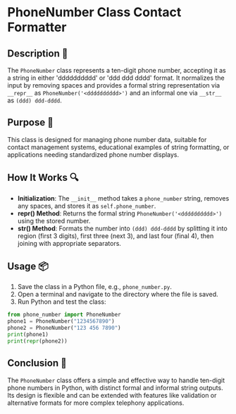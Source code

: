 # PhoneNumber Class Contact Formatter

## Description 📝

The `PhoneNumber` class represents a ten-digit phone number, accepting it as a string in either 'dddddddddd' or 'ddd ddd dddd' format.
It normalizes the input by removing spaces and provides a formal string representation via `__repr__` as `PhoneNumber('<dddddddddd>')` and an informal one via `__str__` as `(ddd) ddd-dddd`.

## Purpose 🎯

This class is designed for managing phone number data, suitable for contact management systems, educational examples of string formatting, or applications needing standardized phone number displays.

## How It Works 🔍

-   **Initialization**: The `__init__` method takes a `phone_number` string, removes any spaces, and stores it as `self.phone_number`.
-   ****repr**() Method**: Returns the formal string `PhoneNumber('<dddddddddd>')` using the stored number.
-   ****str**() Method**: Formats the number into `(ddd) ddd-dddd` by splitting it into region (first 3 digits), first three (next 3), and last four (final 4), then joining with appropriate separators.

## Usage 📦

1. Save the class in a Python file, e.g., `phone_number.py`.
2. Open a terminal and navigate to the directory where the file is saved.
3. Run Python and test the class:

```python
from phone_number import PhoneNumber
phone1 = PhoneNumber("1234567890")
phone2 = PhoneNumber("123 456 7890")
print(phone1)
print(repr(phone2))
```

## Conclusion 🚀

The `PhoneNumber` class offers a simple and effective way to handle ten-digit phone numbers in Python, with distinct formal and informal string outputs.
Its design is flexible and can be extended with features like validation or alternative formats for more complex telephony applications.
